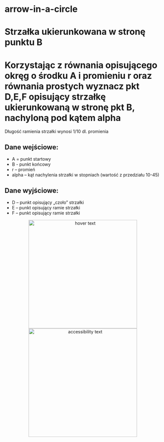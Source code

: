 # arrow-in-a-circle


<!DOCTYPE html>
<html>
  <head>
    <h1> Strzałka ukierunkowana w stronę punktu B </h1>
  </head>
  <body>
    <h1>Korzystając z równania opisującego okręg o środku A i promieniu r oraz równania prostych wyznacz pkt D,E,F opisujący strzałkę ukierunkowaną w stronę pkt B, nachyloną pod kątem alpha</h1>
    <p>Długość ramienia strzałki wynosi 1/10 dl. promienia</p>
    <h2>Dane wejściowe:</h2>
    <ul>
      <li>A = punkt startowy</li>
      <li>B - punkt końcowy</li>
      <li>r – promień</li>
      <li>alpha – kąt nachylenia strzałki w stopniach (wartość z przedziału 10-45)</li>
    </ul>
    <h2>Dane wyjściowe:</h2>
    <ul>
      <li>D – punkt opisujący „czoło” strzałki</li>
      <li>E – punkt opisujący ramie strzałki</li>
      <li>F – punkt opisujący ramie strzałki</li>
    </ul>
   <p align="center">
  <img src="your_relative_path_here" width="350" title="hover text">
  <img src="your_relative_path_here_number_2_large_name" width="350" alt="accessibility text">
</p>

  </body>
</html>
